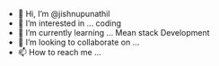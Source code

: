 - 👋 Hi, I’m @jishnupunathil
- 👀 I’m interested in ... coding
- 🌱 I’m currently learning ... Mean stack Development
- 💞️ I’m looking to collaborate on ...
- 📫 How to reach me ...

<!---
jishnupunathil/jishnupunathil is a ✨ special ✨ repository because its `README.md` (this file) appears on your GitHub profile.
You can click the Preview link to take a look at your changes.
--->
